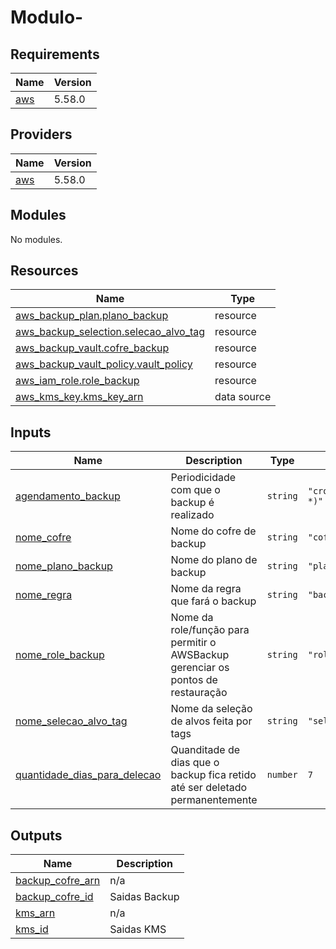 # Modulo-
<!-- BEGIN_TF_DOCS -->
## Requirements

| Name | Version |
|------|---------|
| <a name="requirement_aws"></a> [aws](#requirement\_aws) | 5.58.0 |

## Providers

| Name | Version |
|------|---------|
| <a name="provider_aws"></a> [aws](#provider\_aws) | 5.58.0 |

## Modules

No modules.

## Resources

| Name | Type |
|------|------|
| [aws_backup_plan.plano_backup](https://registry.terraform.io/providers/hashicorp/aws/5.58.0/docs/resources/backup_plan) | resource |
| [aws_backup_selection.selecao_alvo_tag](https://registry.terraform.io/providers/hashicorp/aws/5.58.0/docs/resources/backup_selection) | resource |
| [aws_backup_vault.cofre_backup](https://registry.terraform.io/providers/hashicorp/aws/5.58.0/docs/resources/backup_vault) | resource |
| [aws_backup_vault_policy.vault_policy](https://registry.terraform.io/providers/hashicorp/aws/5.58.0/docs/resources/backup_vault_policy) | resource |
| [aws_iam_role.role_backup](https://registry.terraform.io/providers/hashicorp/aws/5.58.0/docs/resources/iam_role) | resource |
| [aws_kms_key.kms_key_arn](https://registry.terraform.io/providers/hashicorp/aws/5.58.0/docs/data-sources/kms_key) | data source |

## Inputs

| Name | Description | Type | Default | Required |
|------|-------------|------|---------|:--------:|
| <a name="input_agendamento_backup"></a> [agendamento\_backup](#input\_agendamento\_backup) | Periodicidade com que o backup é realizado | `string` | `"cron(0 15 * * ? *)"` | no |
| <a name="input_nome_cofre"></a> [nome\_cofre](#input\_nome\_cofre) | Nome do cofre de backup | `string` | `"cofre_backup_tag"` | no |
| <a name="input_nome_plano_backup"></a> [nome\_plano\_backup](#input\_nome\_plano\_backup) | Nome do plano de backup | `string` | `"plano_backup_tag"` | no |
| <a name="input_nome_regra"></a> [nome\_regra](#input\_nome\_regra) | Nome da regra que fará o backup | `string` | `"backup_tag_diario"` | no |
| <a name="input_nome_role_backup"></a> [nome\_role\_backup](#input\_nome\_role\_backup) | Nome da role/função para permitir o AWSBackup gerenciar os pontos de restauração | `string` | `"role_backup"` | no |
| <a name="input_nome_selecao_alvo_tag"></a> [nome\_selecao\_alvo\_tag](#input\_nome\_selecao\_alvo\_tag) | Nome da seleção de alvos feita por tags | `string` | `"selecao_alvo_tag"` | no |
| <a name="input_quantidade_dias_para_delecao"></a> [quantidade\_dias\_para\_delecao](#input\_quantidade\_dias\_para\_delecao) | Quanditade de dias que o backup fica retido até ser deletado permanentemente | `number` | `7` | no |

## Outputs

| Name | Description |
|------|-------------|
| <a name="output_backup_cofre_arn"></a> [backup\_cofre\_arn](#output\_backup\_cofre\_arn) | n/a |
| <a name="output_backup_cofre_id"></a> [backup\_cofre\_id](#output\_backup\_cofre\_id) | Saidas Backup |
| <a name="output_kms_arn"></a> [kms\_arn](#output\_kms\_arn) | n/a |
| <a name="output_kms_id"></a> [kms\_id](#output\_kms\_id) | Saidas KMS |
<!-- END_TF_DOCS -->